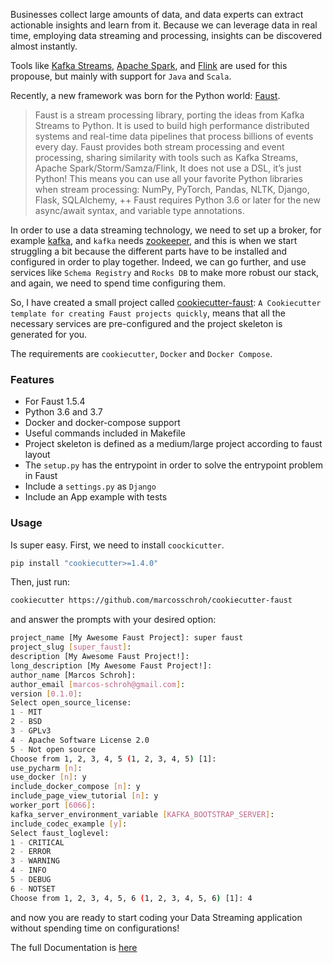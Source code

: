 <!--
.. title: Cookiecutter Faust
.. slug: cookiecutter-faust
.. date: 2019-06-07 12:40:51 UTC+02:00
.. tags: python,faust,data streaming
.. category: data streaming
.. link: 
.. description: 
.. type: text
-->

Businesses collect large amounts of data, and data experts can extract actionable insights and learn from it. Because we can leverage data in real time, employing data streaming and processing, insights can be discovered almost instantly.

Tools like [Kafka Streams](https://kafka.apache.org/documentation/streams/), [Apache Spark](https://spark.apache.org/), and [Flink](https://flink.apache.org/) are used for this propouse, but mainly with support for `Java` and `Scala`.

Recently, a new framework was born for the Python world: [Faust](https://faust.readthedocs.io/en/latest/).

> Faust is a stream processing library, porting the ideas from Kafka Streams to Python.
It is used to build high performance distributed systems and real-time data pipelines that process billions of events every day.
Faust provides both stream processing and event processing, sharing similarity with tools such as Kafka Streams, Apache Spark/Storm/Samza/Flink,
It does not use a DSL, it’s just Python! This means you can use all your favorite Python libraries when stream processing: NumPy, PyTorch, Pandas, NLTK, Django, Flask, SQLAlchemy, ++
Faust requires Python 3.6 or later for the new async/await syntax, and variable type annotations.

In order to use a data streaming technology, we need to set up a broker, for example [kafka](https://kafka.apache.org/), and `kafka` needs [zookeeper](https://zookeeper.apache.org/), and this is when we start struggling a bit because the different parts have to be installed and configured in order to play together. Indeed, we can go further, and use services like `Schema Registry` and `Rocks DB` to make more robust our stack, and again, we need to spend time configuring them.  

So, I have created a small project called [cookiecutter-faust](https://github.com/marcosschroh/cookiecutter-faust): `A Cookiecutter template for creating Faust projects quickly`, means that all the necessary services are pre-configured and the project skeleton is generated for you.

The requirements are `cookiecutter`, `Docker` and `Docker Compose`.

### Features

* For Faust 1.5.4
* Python 3.6 and 3.7
* Docker and docker-compose support
* Useful commands included in Makefile
* Project skeleton is defined as a medium/large project according to faust layout
* The `setup.py` has the entrypoint in order to solve the entrypoint problem in Faust
* Include a `settings.py` as `Django`
* Include an App example with tests

### Usage

Is super easy. First, we need to install `coockicutter`. 

```sh
pip install "cookiecutter>=1.4.0"
```

Then, just run:

```sh
cookiecutter https://github.com/marcosschroh/cookiecutter-faust
```
and answer the prompts with your desired option:

```sh
project_name [My Awesome Faust Project]: super faust
project_slug [super_faust]:
description [My Awesome Faust Project!]:
long_description [My Awesome Faust Project!]:
author_name [Marcos Schroh]:
author_email [marcos-schroh@gmail.com]:
version [0.1.0]:
Select open_source_license:
1 - MIT
2 - BSD
3 - GPLv3
4 - Apache Software License 2.0
5 - Not open source
Choose from 1, 2, 3, 4, 5 (1, 2, 3, 4, 5) [1]:
use_pycharm [n]:
use_docker [n]: y
include_docker_compose [n]: y
include_page_view_tutorial [n]: y
worker_port [6066]:
kafka_server_environment_variable [KAFKA_BOOTSTRAP_SERVER]:
include_codec_example [y]:
Select faust_loglevel:
1 - CRITICAL
2 - ERROR
3 - WARNING
4 - INFO
5 - DEBUG
6 - NOTSET
Choose from 1, 2, 3, 4, 5, 6 (1, 2, 3, 4, 5, 6) [1]: 4
```

and now you are ready to start coding your Data Streaming application without spending time on configurations!

The full Documentation is [here](https://github.com/marcosschroh/cookiecutter-faust/blob/master/README.md)






